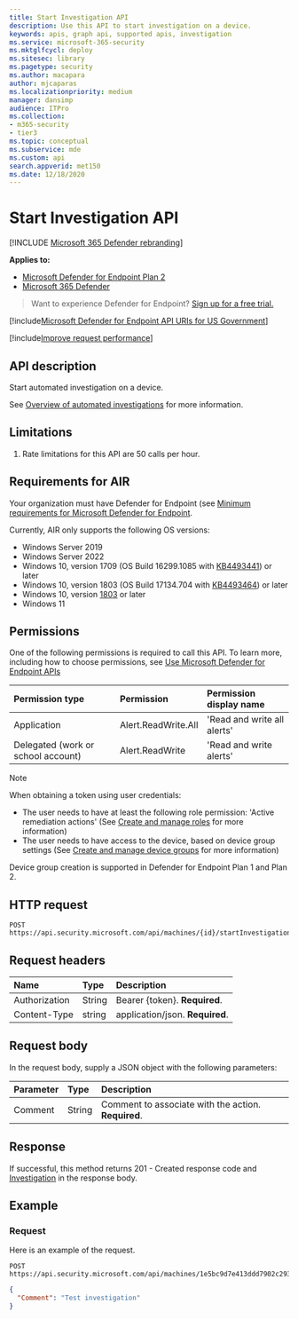 ```yaml
---
title: Start Investigation API
description: Use this API to start investigation on a device.
keywords: apis, graph api, supported apis, investigation
ms.service: microsoft-365-security
ms.mktglfcycl: deploy
ms.sitesec: library
ms.pagetype: security
ms.author: macapara
author: mjcaparas
ms.localizationpriority: medium
manager: dansimp
audience: ITPro
ms.collection: 
- m365-security
- tier3
ms.topic: conceptual
ms.subservice: mde
ms.custom: api
search.appverid: met150
ms.date: 12/18/2020
---
```


# Start Investigation API

[!INCLUDE [Microsoft 365 Defender rebranding](../../includes/microsoft-defender.md)]

**Applies to:**
- [Microsoft Defender for Endpoint Plan 2](https://go.microsoft.com/fwlink/p/?linkid=2154037)
- [Microsoft 365 Defender](https://go.microsoft.com/fwlink/?linkid=2118804)

> Want to experience Defender for Endpoint? [Sign up for a free trial.](https://signup.microsoft.com/create-account/signup?products=7f379fee-c4f9-4278-b0a1-e4c8c2fcdf7e&ru=https://aka.ms/MDEp2OpenTrial?ocid=docs-wdatp-exposedapis-abovefoldlink)

[!include[Microsoft Defender for Endpoint API URIs for US Government](../../includes/microsoft-defender-api-usgov.md)]

[!include[Improve request performance](../../includes/improve-request-performance.md)]

## API description

Start automated investigation on a device.

See [Overview of automated investigations](automated-investigations.md) for more information.

## Limitations

1. Rate limitations for this API are 50 calls per hour.

## Requirements for AIR

Your organization must have Defender for Endpoint (see [Minimum requirements for Microsoft Defender for Endpoint](minimum-requirements.md).

Currently, AIR only supports the following OS versions:

- Windows Server 2019
- Windows Server 2022
- Windows 10, version 1709 (OS Build 16299.1085 with [KB4493441](https://support.microsoft.com/help/4493441/windows-10-update-kb4493441)) or later
- Windows 10, version 1803 (OS Build 17134.704 with [KB4493464](https://support.microsoft.com/help/4493464/windows-10-update-kb4493464)) or later
- Windows 10, version [1803](/windows/release-information/status-windows-10-1809-and-windows-server-2019) or later
- Windows 11

## Permissions

One of the following permissions is required to call this API. To learn more, including how to choose permissions, see [Use Microsoft Defender for Endpoint APIs](apis-intro.md)

Permission type|Permission|Permission display name
:---|:---|:---
Application|Alert.ReadWrite.All|'Read and write all alerts'
Delegated (work or school account)|Alert.ReadWrite|'Read and write alerts'

> [!NOTE]
> When obtaining a token using user credentials:
>
> - The user needs to have at least the following role permission: 'Active remediation actions' (See [Create and manage roles](user-roles.md) for more information)
> - The user needs to have access to the device, based on device group settings (See [Create and manage device groups](machine-groups.md) for more information)
>
> Device group creation is supported in Defender for Endpoint Plan 1 and Plan 2. 

## HTTP request

```http
POST https://api.security.microsoft.com/api/machines/{id}/startInvestigation
```

## Request headers

Name|Type|Description
:---|:---|:---
Authorization|String|Bearer {token}. **Required**.
Content-Type|string|application/json. **Required**.

## Request body

In the request body, supply a JSON object with the following parameters:

Parameter|Type|Description
:---|:---|:---
Comment|String|Comment to associate with the action. **Required**.

## Response

If successful, this method returns 201 - Created response code and [Investigation](investigation.md) in the response body.

## Example

### Request

Here is an example of the request.

```https
POST https://api.security.microsoft.com/api/machines/1e5bc9d7e413ddd7902c2932e418702b84d0cc07/startInvestigation
```

```json
{
  "Comment": "Test investigation"
}
```
